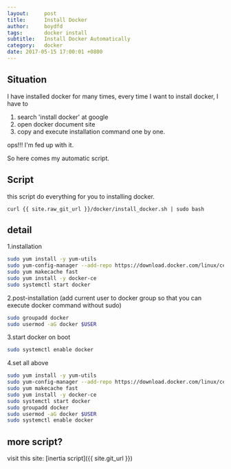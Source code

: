 ```yaml
---
layout:     post
title:      Install Docker
author:     boydfd
tags:       docker install
subtitle:   Install Docker Automatically
category:   docker
date: 2017-05-15 17:00:01 +0800
---
```


## Situation
I have installed docker for many times, every time I want to install docker, I have to 
1. search 'install docker' at google 
2. open docker document site 
3. copy and execute installation command one by one.

ops!!! I'm fed up with it.

So here comes my automatic script.

## Script
this script do everything for you to installing docker.  

	curl {{ site.raw_git_url }}/docker/install_docker.sh | sudo bash

## detail

1.installation
```bash
sudo yum install -y yum-utils
sudo yum-config-manager --add-repo https://download.docker.com/linux/centos/docker-ce.repo
sudo yum makecache fast
sudo yum install -y docker-ce
sudo systemctl start docker
``` 
2.post-installation (add current user to docker group so that you can execute docker command without sudo)

```bash
sudo groupadd docker 
sudo usermod -aG docker $USER
```

3.start docker on boot

```bash
sudo systemctl enable docker
```

4.set all above

```bash
sudo yum install -y yum-utils
sudo yum-config-manager --add-repo https://download.docker.com/linux/centos/docker-ce.repo
sudo yum makecache fast
sudo yum install -y docker-ce
sudo systemctl start docker
sudo groupadd docker 
sudo usermod -aG docker $USER
sudo systemctl enable docker
```

## more script?

visit this site: [inertia script]({{ site.git_url }})